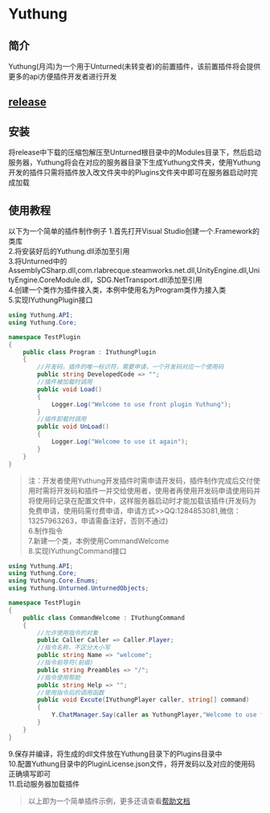 # Yuthung
## 简介
Yuthung(月鸿)为一个用于Unturned(未转变者)的前置插件，该前置插件将会提供更多的api方便插件开发者进行开发    
## [release](https://github.com/1284853081/Yuthung/tags)
## 安装
将release中下载的压缩包解压至Unturned根目录中的Modules目录下，然后启动服务器，Yuthung将会在对应的服务器目录下生成Yuthung文件夹，使用Yuthung开发的插件只需将插件放入改文件夹中的Plugins文件夹中即可在服务器启动时完成加载
## 使用教程
以下为一个简单的插件制作例子
1.首先打开Visual Studio创建一个.Framework的类库      
2.将安装好后的Yuthung.dll添加至引用        
3.将Unturned中的AssemblyCSharp.dll,com.rlabrecque.steamworks.net.dll,UnityEngine.dll,UnityEngine.CoreModule.dll，SDG.NetTransport.dll添加至引用      
4.创建一个类作为插件接入类，本例中使用名为Program类作为接入类     
5.实现IYuthungPlugin接口        
```C#
using Yuthung.API;
using Yuthung.Core;

namespace TestPlugin
{
    public class Program : IYuthungPlugin
    {
        //开发码，插件的唯一标识符，需要申请，一个开发码对应一个使用码
        public string DevelopedCode => "";
        //插件被加载时调用
        public void Load()
        {
            Logger.Log("Welcome to use front plugin Yuthung");
        }
        //插件卸载时调用
        public void UnLoad()
        {
            Logger.Log("Welcome to use it again");
        }
    }
}
```
> 注：开发者使用Yuthung开发插件时需申请开发码，插件制作完成后交付使用时需将开发码和插件一并交给使用者，使用者再使用开发码申请使用码并将使用码记录在配置文件中，这样服务器启动时才能加载该插件(开发码为免费申请，使用码需付费申请，申请方式>>QQ:1284853081,微信：13257963263，申请需备注好，否则不通过)      
6.制作指令      
7.新建一个类，本例使用CommandWelcome      
8.实现IYuthungCommand接口       
```C#
using Yuthung.API;
using Yuthung.Core;
using Yuthung.Core.Enums;
using Yuthung.Unturned.UnturnedObjects;

namespace TestPlugin
{
    public class CommandWelcome : IYuthungCommand
    {
        //允许使用指令的对象
        public Caller Caller => Caller.Player;
        //指令名称，不区分大小写
        public string Name => "welcome";
        //指令前导符(前缀)
        public string Preambles => "/";
        //指令使用帮助
        public string Help => "";
        //使用指令后的调用函数
        public void Excute(IYuthungPlayer caller, string[] command)
        {
            Y.ChatManager.Say(caller as YuthungPlayer,"Welcome to use front plugin yuthung");
        }
    }
}
```
9.保存并编译，将生成的dll文件放在Yuthung目录下的Plugins目录中        
10.配置Yuthung目录中的PluginLicense.json文件，将开发码以及对应的使用码正确填写即可     
11.启动服务器加载插件        
> 以上即为一个简单插件示例，更多还请查看[帮助文档]()
